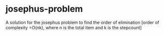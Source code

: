 # josephus-problem
A solution for the josephus problem to find the order of elimination [order of complexity =O(nk), where n is the total item and k is the stepcount]


<script>
alert('hi')
</script>
